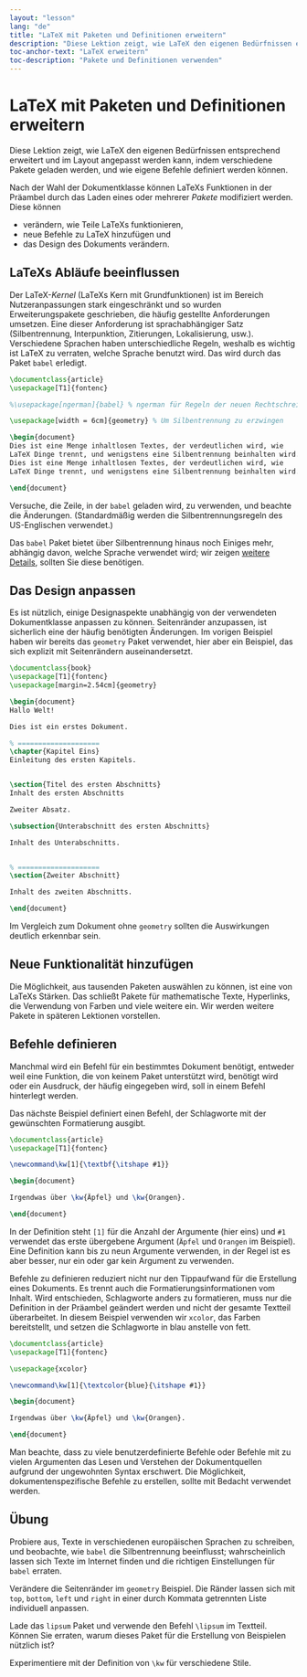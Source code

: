```yaml
---
layout: "lesson"
lang: "de"
title: "LaTeX mit Paketen und Definitionen erweitern"
description: "Diese Lektion zeigt, wie LaTeX den eigenen Bedürfnissen entsprechend erweitert und im Layout angepasst werden kann, indem verschiedene Pakete geladen werden, und wie eigene Befehle definiert werden können."
toc-anchor-text: "LaTeX erweitern"
toc-description: "Pakete und Definitionen verwenden"
---
```


# LaTeX mit Paketen und Definitionen erweitern

<span
  class="summary">Diese Lektion zeigt, wie LaTeX den eigenen Bedürfnissen entsprechend erweitert und im Layout angepasst werden kann, indem verschiedene Pakete geladen werden, und wie eigene Befehle definiert werden können.</span>

Nach der Wahl der Dokumentklasse können LaTeXs Funktionen in der Präambel durch
das Laden eines oder mehrerer _Pakete_ modifiziert werden. Diese können

- verändern, wie Teile LaTeXs funktionieren,
- neue Befehle zu LaTeX hinzufügen und
- das Design des Dokuments verändern.

## LaTeXs Abläufe beeinflussen

Der LaTeX-_Kernel_ (LaTeXs Kern mit Grundfunktionen) ist im Bereich
Nutzeranpassungen stark eingeschränkt und so wurden Erweiterungspakete
geschrieben, die häufig gestellte Anforderungen umsetzen. Eine dieser
Anforderung ist sprachabhängiger Satz (Silbentrennung, Interpunktion,
Zitierungen, Lokalisierung, usw.). Verschiedene Sprachen haben unterschiedliche
Regeln, weshalb es wichtig ist LaTeX zu verraten, welche Sprache benutzt wird.
Das wird durch das Paket `babel` erledigt.

```latex
\documentclass{article}
\usepackage[T1]{fontenc}

%\usepackage[ngerman]{babel} % ngerman für Regeln der neuen Rechtschreibung

\usepackage[width = 6cm]{geometry} % Um Silbentrennung zu erzwingen

\begin{document}
Dies ist eine Menge inhaltlosen Textes, der verdeutlichen wird, wie
LaTeX Dinge trennt, und wenigstens eine Silbentrennung beinhalten wird.
Dies ist eine Menge inhaltlosen Textes, der verdeutlichen wird, wie
LaTeX Dinge trennt, und wenigstens eine Silbentrennung beinhalten wird.

\end{document}
```

Versuche, die Zeile, in der `babel` geladen wird, zu verwenden, und beachte die
Änderungen. (Standardmäßig werden die Silbentrennungsregeln des US-Englischen
verwendet.)

Das `babel` Paket bietet über Silbentrennung hinaus noch Einiges mehr, abhängig
davon, welche Sprache verwendet wird; wir zeigen [weitere Details](more-06),
sollten Sie diese benötigen.

## Das Design anpassen

Es ist nützlich, einige Designaspekte unabhängig von der verwendeten
Dokumentklasse anpassen zu können. Seitenränder anzupassen, ist sicherlich eine
der häufig benötigten Änderungen. Im vorigen Beispiel haben wir bereits das
`geometry` Paket verwendet, hier aber ein Beispiel, das sich explizit mit
Seitenrändern auseinandersetzt.

```latex
\documentclass{book}
\usepackage[T1]{fontenc}
\usepackage[margin=2.54cm]{geometry}

\begin{document}
Hallo Welt!

Dies ist ein erstes Dokument.

% ====================
\chapter{Kapitel Eins}
Einleitung des ersten Kapitels.


\section{Titel des ersten Abschnitts}
Inhalt des ersten Abschnitts

Zweiter Absatz.

\subsection{Unterabschnitt des ersten Abschnitts}

Inhalt des Unterabschnitts.


% ====================
\section{Zweiter Abschnitt}

Inhalt des zweiten Abschnitts.

\end{document}
```

Im Vergleich zum Dokument ohne `geometry` sollten die Auswirkungen deutlich
erkennbar sein.

## Neue Funktionalität hinzufügen

Die Möglichkeit, aus tausenden Paketen auswählen zu können, ist eine von LaTeXs
Stärken. Das schließt Pakete für mathematische Texte, Hyperlinks, die Verwendung
von Farben und viele weitere ein. Wir werden weitere Pakete in späteren
Lektionen vorstellen.

## Befehle definieren

Manchmal wird ein Befehl für ein bestimmtes Dokument benötigt, entweder weil
eine Funktion, die von keinem Paket unterstützt wird, benötigt wird oder ein
Ausdruck, der häufig eingegeben wird, soll in einem Befehl hinterlegt werden.

Das nächste Beispiel definiert einen Befehl, der Schlagworte mit der gewünschten
Formatierung ausgibt.

```latex
\documentclass{article}
\usepackage[T1]{fontenc}

\newcommand\kw[1]{\textbf{\itshape #1}}

\begin{document}

Irgendwas über \kw{Äpfel} und \kw{Orangen}.

\end{document}
```

In der Definition steht `[1]` für die Anzahl der Argumente (hier eins) und `#1`
verwendet das erste übergebene Argument (`Äpfel` und `Orangen` im Beispiel).
Eine Definition kann bis zu neun Argumente verwenden, in der Regel ist es aber
besser, nur ein oder gar kein Argument zu verwenden.

Befehle zu definieren reduziert nicht nur den Tippaufwand für die Erstellung
eines Dokuments. Es trennt auch die Formatierungsinformationen vom Inhalt. Wird
entschieden, Schlagworte anders zu formatieren, muss nur die Definition in der
Präambel geändert werden und nicht der gesamte Textteil überarbeitet. In diesem
Beispiel verwenden wir `xcolor`, das Farben bereitstellt, und setzen die
Schlagworte in blau anstelle von fett.

```latex
\documentclass{article}
\usepackage[T1]{fontenc}

\usepackage{xcolor}

\newcommand\kw[1]{\textcolor{blue}{\itshape #1}}

\begin{document}

Irgendwas über \kw{Äpfel} und \kw{Orangen}.

\end{document}
```

Man beachte, dass zu viele benutzerdefinierte Befehle oder Befehle mit zu vielen
Argumenten das Lesen und Verstehen der Dokumentquellen aufgrund der ungewohnten
Syntax erschwert. Die Möglichkeit, dokumentenspezifische Befehle zu erstellen,
sollte mit Bedacht verwendet werden.

## Übung

Probiere aus, Texte in verschiedenen europäischen Sprachen zu schreiben, und
beobachte, wie `babel` die Silbentrennung beeinflusst; wahrscheinlich lassen
sich Texte im Internet finden und die richtigen Einstellungen für `babel`
erraten.

Verändere die Seitenränder im `geometry` Beispiel. Die Ränder lassen sich mit
`top`, `bottom`, `left` und `right` in einer durch Kommata getrennten Liste
individuell anpassen.

Lade das `lipsum` Paket und verwende den Befehl `\lipsum` im Textteil. Können
Sie erraten, warum dieses Paket für die Erstellung von Beispielen nützlich ist?

Experimentiere mit der Definition von `\kw` für verschiedene Stile.
